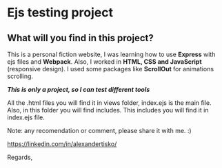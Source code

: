 # Ejs testing project

## What will you find in this project?

This is a personal fiction website, I was learning how to use **Express** with ejs files and **Webpack**. Also, I worked in **HTML, CSS and JavaScript** (responsive design). I used some packages like **ScrollOut** for animations scrolling.

***This is only a project, so I can test different tools*** 

All the .html files you will find it in views folder, index.ejs is the main file. Also, in this folder you will find includes. This includes you will find it in index.ejs file. 

Note: any recomendation or comment, please share it with me. :) 

https://linkedin.com/in/alexandertisko/

Regards,

